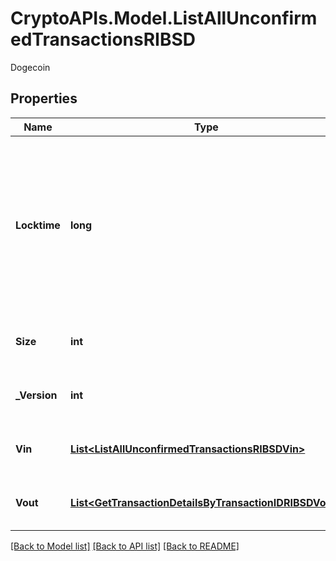 # CryptoAPIs.Model.ListAllUnconfirmedTransactionsRIBSD
Dogecoin

## Properties

Name | Type | Description | Notes
------------ | ------------- | ------------- | -------------
**Locktime** | **long** | Represents the locktime on the transaction on the specific blockchain, i.e. the blockheight at which the transaction is valid. | 
**Size** | **int** | Represents the total size of this transaction. | 
**_Version** | **int** | Defines the version of the transaction. | 
**Vin** | [**List&lt;ListAllUnconfirmedTransactionsRIBSDVin&gt;**](ListAllUnconfirmedTransactionsRIBSDVin.md) | Represents the transaction inputs. | 
**Vout** | [**List&lt;GetTransactionDetailsByTransactionIDRIBSDVout&gt;**](GetTransactionDetailsByTransactionIDRIBSDVout.md) | Represents the transaction outputs. | 

[[Back to Model list]](../README.md#documentation-for-models) [[Back to API list]](../README.md#documentation-for-api-endpoints) [[Back to README]](../README.md)

